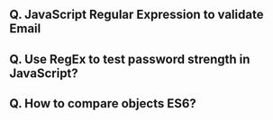 ## Q. JavaScript Regular Expression to validate Email
## Q. Use RegEx to test password strength in JavaScript?
## Q. How to compare objects ES6?